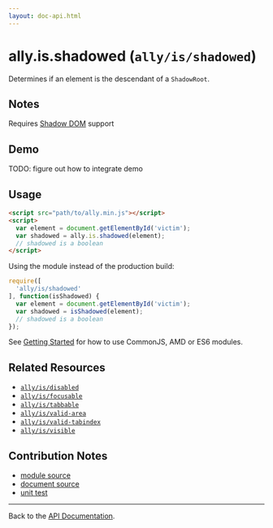 ```yaml
---
layout: doc-api.html
---
```


# ally.is.shadowed (`ally/is/shadowed`)

Determines if an element is the descendant of a `ShadowRoot`.


## Notes

Requires [Shadow DOM](http://caniuse.com/#feat=shadowdom) support


## Demo

TODO: figure out how to integrate demo


## Usage

```html
<script src="path/to/ally.min.js"></script>
<script>
  var element = document.getElementById('victim');
  var shadowed = ally.is.shadowed(element);
  // shadowed is a boolean
</script>
```

Using the module instead of the production build:

```js
require([
  'ally/is/shadowed'
], function(isShadowed) {
  var element = document.getElementById('victim');
  var shadowed = isShadowed(element);
  // shadowed is a boolean
});
```

See [Getting Started](../../getting-started.md) for how to use CommonJS, AMD or ES6 modules.


## Related Resources

* [`ally/is/disabled`](disabled.md)
* [`ally/is/focusable`](focusable.md)
* [`ally/is/tabbable`](tabbable.md)
* [`ally/is/valid-area`](valid-area.md)
* [`ally/is/valid-tabindex`](valid-tabindex.md)
* [`ally/is/visible`](visible.md)


## Contribution Notes

* [module source](https://github.com/medialize/ally.js/blob/master/src/is/shadowed.js)
* [document source](https://github.com/medialize/ally.js/blob/master/docs/api/is/shadowed.md)
* [unit test](https://github.com/medialize/ally.js/blob/master/test/unit/is.shadowed.test.js)


---

Back to the [API Documentation](../README.md).

